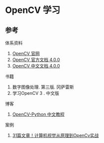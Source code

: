 # OpenCV 学习



## 参考

体系资料

1. [OpenCV 官网](https://opencv.org/)
2. [OpenCV 官方文档 4.0.0](https://docs.opencv.org/4.0.0/d6/d00/tutorial_py_root.html)
3. [OpenCV 中文文档 4.0.0](https://opencv.apachecn.org/#/)

书籍
1. 数字图像处理. 第三版. 冈萨雷斯
2. 学习OpenCV 3 . 中文版

博客
1. [OpenCV-Python 中文教程](https://www.cnblogs.com/Undo-self-blog/p/8423851.html)

案例
1. [31篇文章！计算机视觉从原理到OpenCv实战](https://zhuanlan.zhihu.com/p/102936545)